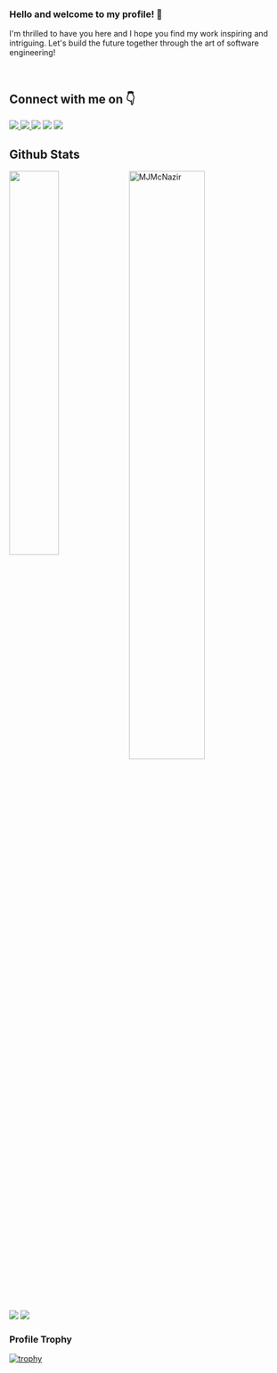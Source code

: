 ### Hello and welcome to my profile! 👋
I'm thrilled to have you here and I hope you find my work inspiring and intriguing. 
Let's build the future together through the art of software engineering!

</br>
<h2> Connect with me on 👇</h2>
<a href="https://www.linkedin.com/in/mohammad-javad-nazirzadeh-a84520a8/" target="_blank">
<img src="https://img.shields.io/badge/LinkedIn--blue" />
<a href="https://discussions.unity.com/u/nazirzadeh/summary/" target="_blank">
<img src="https://img.shields.io/badge/Unity Discussions--green" />
<a href="https://www.hackerrank.com/javad_nazirzadeh" target="_blank">
<img src="https://img.shields.io/badge/HackerRank--darkgreen" ;></img></a>
<a href="https://leetcode.com/MJMcNazir/" target="_blank">
<img src="https://img.shields.io/badge/LeetCode--darkorange" ;></img></a>
<a href="https://wakatime.com/@Nazirzadeh" target="_blank">
<img src="https://img.shields.io/badge/WakaTime--darkblue" ;></img></a>
<br/> 

<h2> Github Stats </h2> 
<a href="https://github.com/MJMcNazir/github-readme-stats"><img align="left" width="42%" src="https://github-readme-stats.vercel.app/api/top-langs/?username=MJMcNazir&layout=compact&theme=tokyonight" /></a>
<img width="52%" src="https://github-readme-streak-stats.herokuapp.com/?user=MJMcNazir&theme=tokyonight" alt="MJMcNazir" />
<br/>

![](https://komarev.com/ghpvc/?username=MJMcNazir&color=brightgreen)
![](https://visitor-badge.glitch.me/badge?page_id=MJMcNazir.MJMcNazir)

### Profile Trophy
[![trophy](https://github-profile-trophy.vercel.app/?username=MJMcNazir&theme=monokai&no-bg=true&no-frame=true&column=8&margin-w=15&margin-h=15&rank=SSS,SS,S,AAA,AA,A,B,C,SECRET)](https://github.com/MJMcNazir/github-profile-trophy#about-rank)

<!--
**MJMcNazir/MJMcNazir** is a ✨ _special_ ✨ repository because its `README.md` (this file) appears on your GitHub profile.

Here are some ideas to get you started:

- 🔭 I’m currently working on ...
- 🌱 I’m currently learning ...
- 👯 I’m looking to collaborate on ...
- 🤔 I’m looking for help with ...
- 💬 Ask me about ...
- 📫 How to reach me: ...
- 😄 Pronouns: ...
- ⚡ Fun fact: ...
-->
